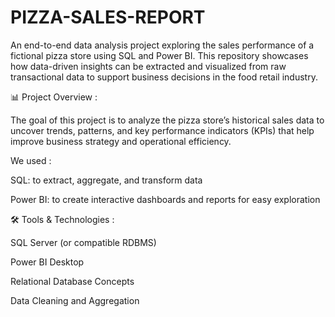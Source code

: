 # PIZZA-SALES-REPORT
An end-to-end data analysis project exploring the sales performance of a fictional pizza store using SQL and Power BI.  This repository showcases how data-driven insights can be extracted and visualized from raw transactional data to support business decisions in the food retail industry.

📊 Project Overview :

The goal of this project is to analyze the pizza store’s historical sales data to uncover trends, patterns, and key performance indicators (KPIs) that help improve business strategy and operational efficiency.

We used :

SQL: to extract, aggregate, and transform data

Power BI: to create interactive dashboards and reports for easy exploration

🛠️ Tools & Technologies :

SQL Server (or compatible RDBMS)

Power BI Desktop

Relational Database Concepts

Data Cleaning and Aggregation
